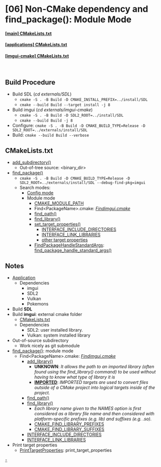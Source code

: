 # [06] Non-CMake dependency and find_package(): Module Mode
#### [[main] CMakeLists.txt](./CMakeLists.txt)
#### [[applications] CMakeLists.txt](./applications/Pallet/CMakeLists.txt)
#### [[imgui-cmake] CMakeLists.txt](../externals/imgui-cmake/CMakeLists.txt)

<br>

## Build Procedure
- Build SDL (*cd externals/SDL*)
  - `cmake -S . -B Build -D CMAKE_INSTALL_PREFIX=../install/SDL`
  - `cmake --build Build --target install -j 8`
- Build imgui (*cd externals/imgui-cmake*)
  - `cmake -S . -B Build -D SDL2_ROOT=../install/SDL`
  - `cmake --build Build -j 8`
- Configure: `cmake -S . -B Build -D CMAKE_BUILD_TYPE=Release -D SDL2_ROOT=../externals/install/SDL`
- Build: `cmake --build Build --verbose`

## CMakeLists.txt
- [add_subdirectory()](https://cmake.org/cmake/help/latest/command/add_subdirectory.html)
  - Out-of-tree source: \<binary_dir\>
- [find_package()](https://cmake.org/cmake/help/latest/command/find_package.html)
  - `cmake -S . -B Build -D CMAKE_BUILD_TYPE=Release -D SDL2_ROOT=../externals/install/SDL --debug-find-pkg=imgui`
  - Search modes:
    - [Config mode](https://cmake.org/cmake/help/latest/command/find_package.html#config-mode-search-procedure)
    - Module mode
      - [CMAKE_MODULE_PATH](https://cmake.org/cmake/help/latest/variable/CMAKE_MODULE_PATH.html)
      - Find\<PackageName\>.cmake: [*Findimgui.cmake*](./cmake/modules/Findimgui.cmake)
      - [find_path()](https://cmake.org/cmake/help/latest/command/find_path.html)
      - [find_library()](https://cmake.org/cmake/help/latest/command/find_library.html)
      - [set_target_properties()](https://cmake.org/cmake/help/latest/command/set_target_properties.html)
        - [INTERFACE_INCLUDE_DIRECTORIES](https://cmake.org/cmake/help/latest/prop_tgt/INTERFACE_INCLUDE_DIRECTORIES.html)
        - [INTERFACE_LINK_LIBRARIES](https://cmake.org/cmake/help/latest/prop_tgt/INTERFACE_LINK_LIBRARIES.html)
        - [other target properties](https://cmake.org/cmake/help/latest/manual/cmake-properties.7.html#target-properties)
      - [FindPackageHandleStandardArgs](https://github.com/Kitware/CMake/blob/master/Modules/FindPackageHandleStandardArgs.cmake): [find_package_handle_standard_args()](https://cmake.org/cmake/help/latest/module/FindPackageHandleStandardArgs.html)

## Notes
- [Application](./applications/Pallet/src/main.cpp)
  - Dependencies
    - imgui
    - SDL2
    - Vulkan
    - Pokemons
- Build **SDL**
- Build **imgui**: external cmake folder
  - [CMakeLists.txt](../externals/imgui-cmake/CMakeLists.txt)
  - Dependencies
    - SDL2: user installed library.
    - Vulkan: system installed library
- Out-of-source subdirectory
  - Work nicely as git submodule
- [find_package()](https://cmake.org/cmake/help/latest/command/find_package.html): module mode
  - Find\<PackageName\>.cmake: [*Findimgui.cmake*](./cmake/modules/Findimgui.cmake)
    - [add_library()](https://cmake.org/cmake/help/latest/command/add_library.html)
      - **UNKNOWN**: *It allows the path to an imported library (often found using the find_library() command) to be used without having to know what type of library it is*
      - [**IMPORTED**](https://cmake.org/cmake/help/latest/guide/importing-exporting/index.html#:~:text=In%20the%20CMakeLists%20file%2C%20use,will%20be%20set%20to%20true%20.): *IMPORTED targets are used to convert files outside of a CMake project into logical targets inside of the project.*
    - [find_path()](https://cmake.org/cmake/help/latest/command/find_path.html)
    - [find_library()](https://cmake.org/cmake/help/latest/command/find_library.html)
      - *Each library name given to the NAMES option is first considered as a library file name and then considered with platform-specific prefixes (e.g. lib) and suffixes (e.g. .so).*
      - [CMAKE_FIND_LIBRARY_PREFIXES](https://cmake.org/cmake/help/latest/variable/CMAKE_FIND_LIBRARY_PREFIXES.html)
      - [CMAKE_FIND_LIBRARY_SUFFIXES](https://cmake.org/cmake/help/latest/variable/CMAKE_FIND_LIBRARY_SUFFIXES.html)
    - [INTERFACE_INCLUDE_DIRECTORIES](https://cmake.org/cmake/help/latest/prop_tgt/INTERFACE_INCLUDE_DIRECTORIES.html)
    - [INTERFACE_LINK_LIBRARIES](https://cmake.org/cmake/help/latest/prop_tgt/INTERFACE_LINK_LIBRARIES.html)
- Print target properties
  - [PrintTargetProperties](./cmake/PrintTargetProperties.cmake): print_target_properties

[-](../README.md)
